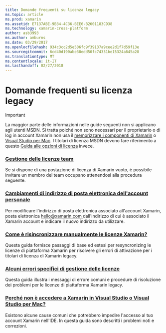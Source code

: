 ```yaml
---
title: Domande frequenti su licenza legacy
ms.topic: article
ms.prod: xamarin
ms.assetid: E7137ABE-9B34-4C36-BEE6-B2601183CD38
ms.technology: xamarin-cross-platform
author: asb3993
ms.author: amburns
ms.date: 03/29/2017
ms.openlocfilehash: 934c3cc2d5e506fc9f39137a9cee2d1f7d59f13e
ms.sourcegitcommit: 6cd40d190abe38edd50fc74331be15324a845a28
ms.translationtype: MT
ms.contentlocale: it-IT
ms.lasthandoff: 02/27/2018
---
```

# <a name="legacy-license-frequently-asked-questions"></a>Domande frequenti su licenza legacy

> [!IMPORTANT]
> La maggior parte delle informazioni nelle guide seguenti non si applicano agli utenti MSDN. Si tratta poiché non sono necessari per il proprietario o di log in account Xamarin non usa il [memorizzare i componenti di Xamarin](https://components.xamarin.com/) o [Visual Studio per Mac](~/cross-platform/get-started/requirements.md). I titolari di licenza MSDN devono fare riferimento a questo [Guida alle opzioni di licenza](~/cross-platform/get-started/requirements.md) invece.


### <a name="team-license-managementteam-managementmd"></a>[Gestione delle licenze team](team-management.md)
Se si dispone di una postazione di licenza di Xamarin vuoto, è possibile invitare un membro del team occupano attenendosi alla procedura seguente.

### <a name="how-do-i-change-my-accounts-email-addresschange-emailmd"></a>[Cambiamenti di indirizzo di posta elettronica dell'account personale](change-email.md)
Per modificare l'indirizzo di posta elettronica associato all'account Xamarin, posta elettronica [ hello@xamarin.com ](mailto:hello@xamarin.com) dall'indirizzo di cui è associato il Xamarin account e indicare il nuovo indirizzo da utilizzare. 

### <a name="how-do-i-manually-resynchronize-xamarin-licensesresync-licensesmd"></a>[Come è risincronizzare manualmente le licenze Xamarin?](resync-licenses.md)
Questa guida fornisce passaggi di base ed estesi per resyncronizing le licenze di piattaforma Xamarin per risolvere gli errori di attivazione per i titolari di licenza di Xamarin legacy.

### <a name="some-specific-licensing-errorslicensing-errorsmd"></a>[Alcuni errori specifici di gestione delle licenze](licensing-errors.md)
Questa guida illustra i messaggi di errore comuni e procedure di risoluzione dei problemi per le licenze di piattaforma Xamarin legacy.

### <a name="why-cant-i-log-into-xamarin-in-visual-studio-or-visual-studio-for-maclogin-troubleshootingmd"></a>[Perché non è accedere a Xamarin in Visual Studio o Visual Studio per Mac?](login-troubleshooting.md)
Esistono alcune cause comuni che potrebbero impedire l'accesso al tuo account Xamarin nell'IDE. In questa guida sono descritti i problemi noti e correzioni.
